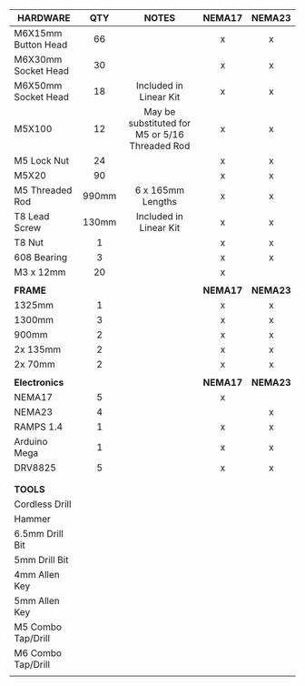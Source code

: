 |HARDWARE       | QTY |NOTES  |NEMA17 |NEMA23|
| ------------- |:-----:| :-----: |:-----:|:-----:|
| M6X15mm Button Head| 66 |   |x|x|
| M6X30mm Socket Head| 30  |   |x|x|
| M6X50mm Socket Head| 18  |Included in Linear Kit   |x|x|
| M5X100| 12  |May be substituted for M5 or 5/16 Threaded Rod   |x|x|
| M5 Lock Nut       | 24  |                         |x|x|
| M5X20              | 90  |                         |x|x|
| M5 Threaded Rod    | 990mm |6 x 165mm Lengths      |x|x|
| T8 Lead Screw      | 130mm |Included in Linear Kit |x|x|
| T8 Nut             | 1  |                          |x|x|
| 608 Bearing        | 3  |                          |x|x|
| M3 x 12mm          | 20  |                         |x| |
|              |    |                          | | |
|**FRAME**           | ||**NEMA17**|**NEMA23**|
| 1325mm       | 1  |                          |x|x|
| 1300mm       | 3  |                          |x|x|
| 900mm        | 2  |                          |x|x|
| 2x 135mm     | 2  |                          |x|x|
| 2x 70mm      | 2  |                          |x|x|
|              |    |                          | | |
|**Electronics**| |  |**NEMA17** |**NEMA23**|
| NEMA17       | 5  |                          |x| |
| NEMA23       | 4  |                          | |x|
| RAMPS 1.4    | 1  |                          |x|x|
| Arduino Mega | 1  |                          |x|x|
| DRV8825      | 5  |                          |x|x|
|              |    |                          | | |
|              |    |                          | | |
| **TOOLS**    |    |                          | | |
|Cordless Drill   |    |                          | | |
|Hammer           |    |                          | | |
|6.5mm Drill Bit  |    |                          | | |
|5mm Drill Bit    |    |                          | | |
|4mm Allen Key    |    |                          | | |
|5mm Allen Key    |    |                          | | |
|M5 Combo Tap/Drill|    |                          | | |
|M6 Combo Tap/Drill|    |                          | | |
|                  |    |                          | | |

